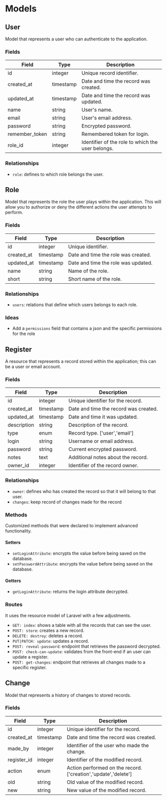 # Models

## User

Model that represents a user who can authenticate to the application.

### Fields

| Field          | Type      | Description                                       |
| -------------- | --------- | ------------------------------------------------- |
| id             | integer   | Unique record identifier.                         |
| created_at     | timestamp | Date and time the record was created.             |
| updated_at     | timestamp | Date and time the record was updated.             |
| name           | string    | User's name.                                      |
| email          | string    | User's email address.                             |
| password       | string    | Encrypted password.                               |
| remember_token | string    | Remembered token for login.                       |
| role_id        | integer   | Identifier of the role to which the user belongs. |

### Relationships

- `role`: defines to which role belongs the user.

## Role

Model that represents the role the user plays within the application. This will allow you to authorize or deny the different actions the user attempts to perform.

### Fields

| Field      | Type      | Description                         |
| ---------- | --------- | ----------------------------------- |
| id         | integer   | Unique identifier.                  |
| created_at | timestamp | Date and time the role was created. |
| updated_at | timestamp | Date and time the role was updated. |
| name       | string    | Name of the role.                   |
| short      | string    | Short name of the role.             |

### Relationships

- `users`: relations that define which users belongs to each role.

### Ideas

- Add a `permissions` field that contains a json and the specific permissions for the role

## Register

A resource that represents a record stored within the application; this can be a user or email account.

### Fields

| Field       | Type      | Description                           |
| ----------- | --------- | ------------------------------------- |
| id          | integer   | Unique identifier for the record.     |
| created_at  | timestamp | Date and time the record was created. |
| updated_at  | timestamp | Date and time it was updated.         |
| description | string    | Description of the record.            |
| type        | enum      | Record type. ['user','email']         |
| login       | string    | Username or email address.            |
| password    | string    | Current encrypted password.           |
| notes       | text      | Additional notes about the record.    |
| owner_id    | integer   | Identifier of the record owner.       |

### Relationships

- `owner`: defines who has created the record so that it will belong to that user.
- `changes`: keep record of changes made for the record

### Methods

Customized methods that were declared to implement advanced functionality.

#### Setters

- `setLoginAttribute`: encrypts the value before being saved on the database.
- `setPasswordAttribute`: encrypts the value before being saved on the database.

#### Getters

- `getLoginAttribute`: returns the login attribute decrypted.

### Routes

It uses the resource model of Laravel with a few adjustments.

- `GET: index`: shows a table with all the records that can see the user.
- `POST: store`: creates a new record.
- `DELETE: destroy`: deletes a record.
- `PUT|PATCH: update`: updates a record.
- `POST: reveal-password`: endpoint that retrieves the password decrypted.
- `POST: check-can-update`: validates from the front-end if an user can update a register.
- `POST: get-changes`: endpoint that retrieves all changes made to a specific register.

## Change

Model that represents a history of changes to stored records.

### Fields

| Field       | Type      | Description                                                    |
| ----------- | --------- | -------------------------------------------------------------- |
| id          | integer   | Unique identifier for the record.                              |
| created_at  | timestamp | Date and time the record was created.                          |
| made_by     | integer   | Identifier of the user who made the change.                    |
| register_id | integer   | Identifier of the modified record.                             |
| action      | enum      | Action performed on the record. ['creation','update','delete'] |
| old         | string    | Old value of the modified record.                              |
| new         | string    | New value of the modified record.                              |
